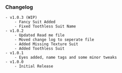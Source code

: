 ### Changelog
	- v1.0.3 (WIP)
		- Fancy Suit Added
		- Fixed Toothless Suit Name
	- v1.0.2
		- Updated Read me file
		- Moved change log to seperate file
		- Added Missing Texture Suit
		- Added Toothless Suit
	- v1.0.1
		- Eyes added, name tags and some minor tweaks
	- v1.0.0
		- Initial Release
    
